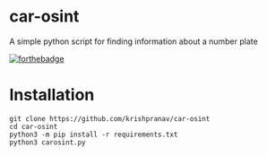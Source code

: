 # car-osint
A simple python script for finding information about a number plate 

[![forthebadge](https://forthebadge.com/images/badges/made-with-python.svg)](https://forthebadge.com)

# Installation
```
git clone https://github.com/krishpranav/car-osint
cd car-osint
python3 -m pip install -r requirements.txt
python3 carosint.py
```
